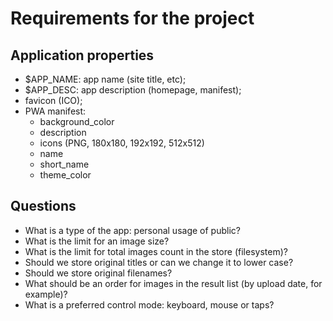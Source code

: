 # Requirements for the project

## Application properties

* $APP_NAME: app name (site title, etc);
* $APP_DESC: app description (homepage, manifest);
* favicon (ICO);
* PWA manifest:
    * background_color
    * description
    * icons (PNG, 180x180, 192x192, 512x512)
    * name
    * short_name
    * theme_color

## Questions

* What is a type of the app: personal usage of public?
* What is the limit for an image size?
* What is the limit for total images count in the store (filesystem)?
* Should we store original titles or can we change it to lower case?
* Should we store original filenames?
* What should be an order for images in the result list (by upload date, for example)?
* What is a preferred control mode: keyboard, mouse or taps?